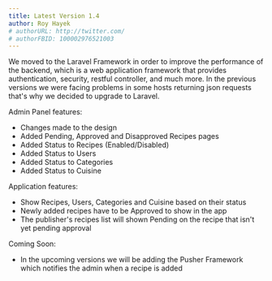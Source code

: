 ```yaml
---
title: Latest Version 1.4
author: Roy Hayek
# authorURL: http://twitter.com/
# authorFBID: 100002976521003
---
```


We moved to the Laravel Framework in order to improve the performance of the backend, which is a web application framework that provides authentication, security, restful controller, and much more.
In the previous versions we were facing problems in some hosts returning json requests that's why we decided to upgrade to Laravel.

Admin Panel features:
- Changes made to the design
- Added Pending, Approved and Disapproved Recipes pages
- Added Status to Recipes (Enabled/Disabled)
- Added Status to Users
- Added Status to Categories
- Added Status to Cuisine

Application features:
- Show Recipes, Users, Categories and Cuisine based on their status
- Newly added recipes have to be Approved to show in the app
- The publisher's recipes list will shown Pending on the recipe that isn't yet pending approval

Coming Soon:
- In the upcoming versions we will be adding the Pusher Framework which notifies the admin when a recipe is added

